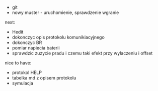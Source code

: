 - git
- nowy muster - uruchomienie, sprawdzenie wgranie



next: 
- Hedit
- dokonczyc opis protokolu komunikiacyjnego
- dokonczyc BR
- pomiar napiecia baterii
- sprawdzic zuzycie pradu i czemu taki efekt przy wylaczeniu i offset



nice to have:
- protokol  HELP
- tabelka md z opisem protokolu
- symulacja

